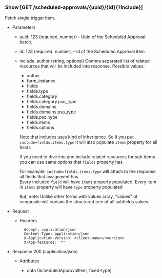 ### Show [GET /scheduled-approvals/{uuid}/{id}{?include}]

Fetch single trigger item.

+ Parameters
    + uuid: 123 (required, number) - Uuid of the Scheduled Approval batch.
    + id: 123 (required, number) - Id of the Scheduled Approval item.
    + include: author (string, optional) 
        Comma separated list of related resources that will be included into response.
        Possible values:
        + author
        + form_instance
        + fields
        + fields.type
        + fields.category
        + fields.category.pso_type
        + fields.domains
        + fields.domains.pso_type
        + fields.pso_type
        + fields.items
        + fields.options 
        
        Note that includes uses kind of inheritance. So if you put `include=fields.items.type` 
        it will also populate `items` property for all fields
        
        If you need to dive into and include related resources for sub-items you can use same options that `fields` property has. 
        
        For example: `include=fields.items.type` will attach to the response all fields that assignment has.         
        Every included `field` will have `items` property populated. Every item in `items` property will have `type` 
        property populated

        But, note: Unlike other forms with values array, "values" of composite will contain the structured tree of all subfields values.
        

+ Request
    + Headers

            Accept: application/json
            Content-Type: application/json
            X-Application-Version: <client-name>/<version>
            X-App-features: '*'

+ Response 200 (application/json)

    + Attributes
    
        + data (ScheduledApprovalItem, fixed-type)

<!-- include(../error_responses.md) -->
